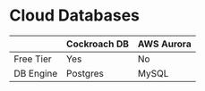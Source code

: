 # Cloud Databases

||Cockroach DB|AWS Aurora|
|-------|------------|----------|
| Free Tier | Yes    |No        |
| DB Engine |Postgres|MySQL          |
